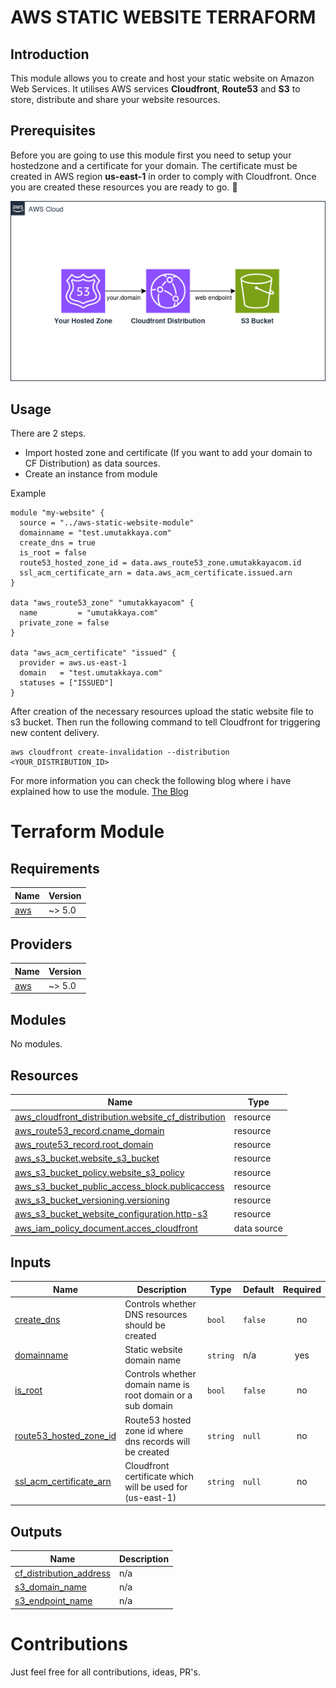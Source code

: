 # AWS STATIC WEBSITE TERRAFORM

## Introduction
This module allows you to create and host your static website on Amazon Web Services. It utilises AWS services **Cloudfront**, **Route53** and **S3** to store, distribute and share your website resources.

## Prerequisites

Before you are going to use this module first you need to setup your hostedzone and a certificate for your domain. The certificate must be created in AWS region **us-east-1** in order to comply with Cloudfront. Once you are created these resources you are ready to go. :rocket:

![Architecture](./module.png?raw=true)

## Usage

There are 2 steps.
- Import hosted zone and certificate (If you want to add your domain to CF Distribution) as data sources.
- Create an instance from module

Example
```hcl
module "my-website" {
  source = "../aws-static-website-module"
  domainname = "test.umutakkaya.com"
  create_dns = true
  is_root = false
  route53_hosted_zone_id = data.aws_route53_zone.umutakkayacom.id
  ssl_acm_certificate_arn = data.aws_acm_certificate.issued.arn
}

data "aws_route53_zone" "umutakkayacom" {
  name         = "umutakkaya.com"
  private_zone = false
}

data "aws_acm_certificate" "issued" {
  provider = aws.us-east-1
  domain   = "test.umutakkaya.com"
  statuses = ["ISSUED"]
}
```

After creation of the necessary resources upload the static website file to s3 bucket. Then run the following command to tell Cloudfront for triggering new content delivery.


```shell
aws cloudfront create-invalidation --distribution <YOUR_DISTRIBUTION_ID>
```
For more information you can check the following blog where i have explained how to use the module. [The Blog](https://umutakkaya.com/posts/s3-static-site-with-aws/)

# Terraform Module

## Requirements

| Name | Version |
|------|---------|
| <a name="requirement_aws"></a> [aws](#requirement\_aws) | ~> 5.0 |

## Providers

| Name | Version |
|------|---------|
| <a name="provider_aws"></a> [aws](#provider\_aws) | ~> 5.0 |

## Modules

No modules.

## Resources

| Name | Type |
|------|------|
| [aws_cloudfront_distribution.website_cf_distribution](https://registry.terraform.io/providers/hashicorp/aws/latest/docs/resources/cloudfront_distribution) | resource |
| [aws_route53_record.cname_domain](https://registry.terraform.io/providers/hashicorp/aws/latest/docs/resources/route53_record) | resource |
| [aws_route53_record.root_domain](https://registry.terraform.io/providers/hashicorp/aws/latest/docs/resources/route53_record) | resource |
| [aws_s3_bucket.website_s3_bucket](https://registry.terraform.io/providers/hashicorp/aws/latest/docs/resources/s3_bucket) | resource |
| [aws_s3_bucket_policy.website_s3_policy](https://registry.terraform.io/providers/hashicorp/aws/latest/docs/resources/s3_bucket_policy) | resource |
| [aws_s3_bucket_public_access_block.publicaccess](https://registry.terraform.io/providers/hashicorp/aws/latest/docs/resources/s3_bucket_public_access_block) | resource |
| [aws_s3_bucket_versioning.versioning](https://registry.terraform.io/providers/hashicorp/aws/latest/docs/resources/s3_bucket_versioning) | resource |
| [aws_s3_bucket_website_configuration.http-s3](https://registry.terraform.io/providers/hashicorp/aws/latest/docs/resources/s3_bucket_website_configuration) | resource |
| [aws_iam_policy_document.acces_cloudfront](https://registry.terraform.io/providers/hashicorp/aws/latest/docs/data-sources/iam_policy_document) | data source |

## Inputs

| Name | Description | Type | Default | Required |
|------|-------------|------|---------|:--------:|
| <a name="input_create_dns"></a> [create\_dns](#input\_create\_dns) | Controls whether DNS resources should be created | `bool` | `false` | no |
| <a name="input_domainname"></a> [domainname](#input\_domainname) | Static website domain name | `string` | n/a | yes |
| <a name="input_is_root"></a> [is\_root](#input\_is\_root) | Controls whether domain name is root domain or a sub domain | `bool` | `false` | no |
| <a name="input_route53_hosted_zone_id"></a> [route53\_hosted\_zone\_id](#input\_route53\_hosted\_zone\_id) | Route53 hosted zone id where dns records will be created | `string` | `null` | no |
| <a name="input_ssl_acm_certificate_arn"></a> [ssl\_acm\_certificate\_arn](#input\_ssl\_acm\_certificate\_arn) | Cloudfront certificate which will be used for (us-east-1) | `string` | `null` | no |

## Outputs

| Name | Description |
|------|-------------|
| <a name="output_cf_distribution_address"></a> [cf\_distribution\_address](#output\_cf\_distribution\_address) | n/a |
| <a name="output_s3_domain_name"></a> [s3\_domain\_name](#output\_s3\_domain\_name) | n/a |
| <a name="output_s3_endpoint_name"></a> [s3\_endpoint\_name](#output\_s3\_endpoint\_name) | n/a |

# Contributions

Just feel free for all contributions, ideas, PR's. 